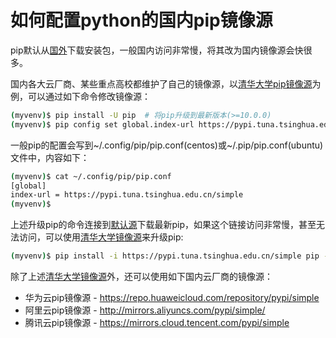 # 如何配置python的国内pip镜像源

pip默认从[国外](https://files.pythonhosted.org/)下载安装包，一般国内访问非常慢，将其改为国内镜像源会快很多。

国内各大云厂商、某些重点高校都维护了自己的镜像源，以[清华大学pip镜像源](https://pypi.tuna.tsinghua.edu.cn/simple)为例，可以通过如下命令修改镜像源：

```sh
(myvenv)$ pip install -U pip  # 将pip升级到最新版本(>=10.0.0)
(myvenv)$ pip config set global.index-url https://pypi.tuna.tsinghua.edu.cn/simple
```

一般pip的配置会写到~/.config/pip/pip.conf(centos)或~/.pip/pip.conf(ubuntu)文件中，内容如下：

```sh
(myvenv)$ cat ~/.config/pip/pip.conf
[global]
index-url = https://pypi.tuna.tsinghua.edu.cn/simple
(myvenv)$
```

上述升级pip的命令连接到[默认源](https://files.pythonhosted.org/)下载最新pip，如果这个链接访问非常慢，甚至无法访问，可以使用[清华大学镜像源](https://pypi.tuna.tsinghua.edu.cn/simple)来升级pip:

```sh
(myvenv)$ pip install -i https://pypi.tuna.tsinghua.edu.cn/simple pip -U
```

除了上述[清华大学镜像源](https://pypi.tuna.tsinghua.edu.cn/simple)外，还可以使用如下国内云厂商的镜像源：

- 华为云pip镜像源 - https://repo.huaweicloud.com/repository/pypi/simple
- 阿里云pip镜像源 - http://mirrors.aliyuncs.com/pypi/simple/
- 腾讯云pip镜像源 - https://mirrors.cloud.tencent.com/pypi/simple
